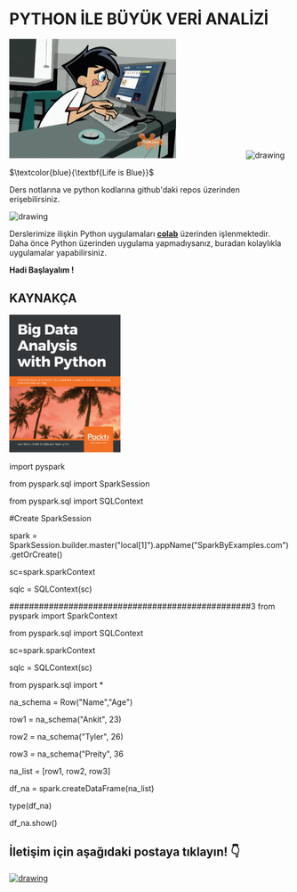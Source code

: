 # **PYTHON İLE BÜYÜK VERİ ANALİZİ** 
<img src=https://raw.githubusercontent.com/mertcank1/BDA/refs/heads/main/animation-cartoons.gif alt="drawing" width="300"/>&emsp;&emsp;&emsp;&emsp;&emsp;&emsp;&emsp;&emsp;&emsp;<img src="https://user-images.githubusercontent.com/74038190/212257472-08e52665-c503-4bd9-aa20-f5a4dae769b5.gif" alt="drawing" width="200"/> 

$\textcolor{blue}{\textbf{Life is Blue}}$

Ders notlarına ve python kodlarına github'daki repos üzerinden erişebilirsiniz.

<img src="https://user-images.githubusercontent.com/74038190/216121964-513bdf95-3c8c-429a-82bc-7c770caca8fc.png" alt="drawing" width="200"/>


Derslerimize ilişkin Python uygulamaları [**colab**](https://colab.research.google.com/) üzerinden işlenmektedir. Daha önce Python üzerinden uygulama yapmadıysanız, buradan kolaylıkla uygulamalar yapabilirsiniz.

**Hadi Başlayalım !**

## KAYNAKÇA

<img src="https://raw.githubusercontent.com/mertcank1/BDA/refs/heads/main/BDA%20referance.jpg" alt="drawing" width="200"/>


import pyspark

from pyspark.sql import SparkSession

from pyspark.sql import SQLContext

#Create SparkSession

spark = SparkSession.builder.master("local[1]").appName("SparkByExamples.com").getOrCreate()

sc=spark.sparkContext

sqlc = SQLContext(sc)

#################################################3
from pyspark import SparkContext

from pyspark.sql import SQLContext

sc=spark.sparkContext

sqlc = SQLContext(sc)

from pyspark.sql import *

na_schema = Row("Name","Age")

row1 = na_schema("Ankit", 23)

row2 = na_schema("Tyler", 26)

row3 = na_schema("Preity", 36

na_list = [row1, row2, row3]

df_na = spark.createDataFrame(na_list)

type(df_na)

df_na.show()


## İletişim için aşağıdaki postaya tıklayın! :point_down:

[<img src=https://www.svgrepo.com/show/530453/mail-reception.svg alt="drawing" width="100"/>](mailto:amertcankose@ticaret.edu.tr)
